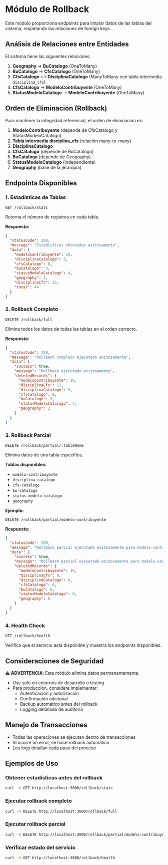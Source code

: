 # Módulo de Rollback

Este módulo proporciona endpoints para limpiar datos de las tablas del sistema, respetando las relaciones de foreign keys.

## Análisis de Relaciones entre Entidades

El sistema tiene las siguientes relaciones:

1. **Geography** → **BuCatalogo** (OneToMany)
2. **BuCatalogo** → **CfsCatalogo** (OneToMany) 
3. **CfsCatalogo** ↔ **DisciplinaCatalogo** (ManyToMany con tabla intermedia `disciplina_cfs`)
4. **CfsCatalogo** → **ModeloContribuyente** (OneToMany)
5. **StatusModeloCatalogo** → **ModeloContribuyente** (OneToMany)

## Orden de Eliminación (Rollback)

Para mantener la integridad referencial, el orden de eliminación es:

1. **ModeloContribuyente** (depende de CfsCatalogo y StatusModeloCatalogo)
2. **Tabla intermedia disciplina_cfs** (relación many-to-many)
3. **DisciplinaCatalogo**
4. **CfsCatalogo** (depende de BuCatalogo)
5. **BuCatalogo** (depende de Geography)
6. **StatusModeloCatalogo** (independiente)
7. **Geography** (base de la jerarquía)

## Endpoints Disponibles

### 1. Estadísticas de Tablas
```
GET /rollback/stats
```
Retorna el número de registros en cada tabla.

**Respuesta:**
```json
{
  "statusCode": 200,
  "message": "Estadísticas obtenidas exitosamente",
  "data": {
    "modeloContribuyente": 10,
    "disciplinaCatalogo": 5,
    "cfsCatalogo": 8,
    "buCatalogo": 3,
    "statusModeloCatalogo": 4,
    "geography": 2,
    "disciplinaCfs": 12,
    "total": 44
  }
}
```

### 2. Rollback Completo
```
DELETE /rollback/full
```
Elimina todos los datos de todas las tablas en el orden correcto.

**Respuesta:**
```json
{
  "statusCode": 200,
  "message": "Rollback completo ejecutado exitosamente",
  "data": {
    "success": true,
    "message": "Rollback ejecutado exitosamente",
    "deletedRecords": {
      "modeloContribuyente": 10,
      "disciplinaCfs": 12,
      "disciplinaCatalogo": 5,
      "cfsCatalogo": 8,
      "buCatalogo": 3,
      "statusModeloCatalogo": 4,
      "geography": 2
    }
  }
}
```

### 3. Rollback Parcial
```
DELETE /rollback/partial/:tableName
```
Elimina datos de una tabla específica.

**Tablas disponibles:**
- `modelo-contribuyente`
- `disciplina-catalogo`
- `cfs-catalogo`
- `bu-catalogo`
- `status-modelo-catalogo`
- `geography`

**Ejemplo:**
```
DELETE /rollback/partial/modelo-contribuyente
```

**Respuesta:**
```json
{
  "statusCode": 200,
  "message": "Rollback parcial ejecutado exitosamente para modelo-contribuyente",
  "data": {
    "success": true,
    "message": "Rollback parcial ejecutado exitosamente para modelo-contribuyente",
    "deletedRecords": {
      "modeloContribuyente": 10,
      "disciplinaCfs": 0,
      "disciplinaCatalogo": 0,
      "cfsCatalogo": 0,
      "buCatalogo": 0,
      "statusModeloCatalogo": 0,
      "geography": 0
    }
  }
}
```

### 4. Health Check
```
GET /rollback/health
```
Verifica que el servicio está disponible y muestra los endpoints disponibles.

## Consideraciones de Seguridad

⚠️ **ADVERTENCIA**: Este módulo elimina datos permanentemente. 

- Use solo en entornos de desarrollo o testing
- Para producción, considere implementar:
  - Autenticación y autorización
  - Confirmación adicional
  - Backup automático antes del rollback
  - Logging detallado de auditoría

## Manejo de Transacciones

- Todas las operaciones se ejecutan dentro de transacciones
- Si ocurre un error, se hace rollback automático
- Los logs detallan cada paso del proceso

## Ejemplos de Uso

### Obtener estadísticas antes del rollback
```bash
curl -X GET http://localhost:3000/rollback/stats
```

### Ejecutar rollback completo
```bash
curl -X DELETE http://localhost:3000/rollback/full
```

### Ejecutar rollback parcial
```bash
curl -X DELETE http://localhost:3000/rollback/partial/modelo-contribuyente
```

### Verificar estado del servicio
```bash
curl -X GET http://localhost:3000/rollback/health
```
